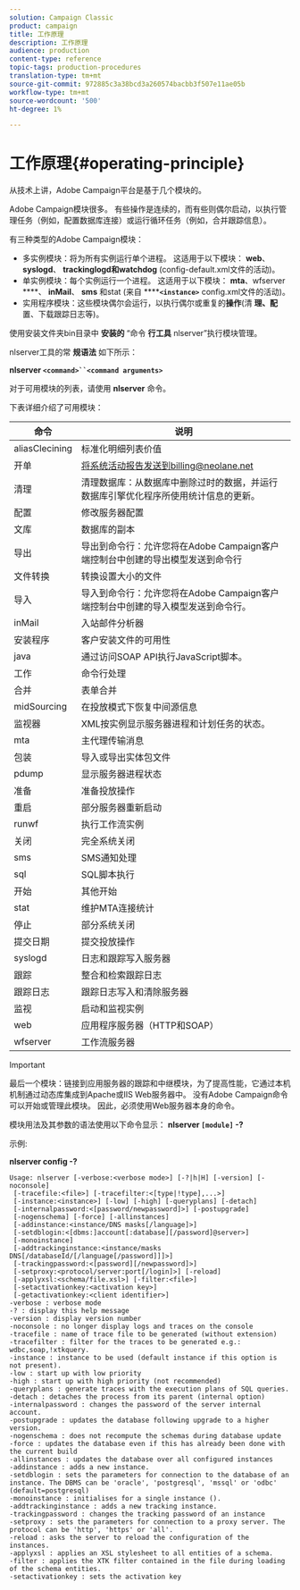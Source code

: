 ```yaml
---
solution: Campaign Classic
product: campaign
title: 工作原理
description: 工作原理
audience: production
content-type: reference
topic-tags: production-procedures
translation-type: tm+mt
source-git-commit: 972885c3a38bcd3a260574bacbb3f507e11ae05b
workflow-type: tm+mt
source-wordcount: '500'
ht-degree: 1%

---
```



# 工作原理{#operating-principle}

从技术上讲，Adobe Campaign平台是基于几个模块的。

Adobe Campaign模块很多。 有些操作是连续的，而有些则偶尔启动，以执行管理任务（例如，配置数据库连接）或运行循环任务（例如，合并跟踪信息）。

有三种类型的Adobe Campaign模块：

* 多实例模块：将为所有实例运行单个进程。 这适用于以下模块： **web**、 **syslogd**、 **trackinglogd****和watchdog****** (config-default.xml文件的活动)。
* 单实例模块：每个实例运行一个进程。 这适用于以下模块： **mta**、wfserver ****、 **inMail**、 **sms** 和stat (来自 ******`<instance>`** config.xml文件的活动)。
* 实用程序模块：这些模块偶尔会运行，以执行偶尔或重复的&#x200B;**操作**(清 **理、配**&#x200B;置、下载跟踪日志等)。

使用安装文件夹bin目录中 **安装的** “命令 **行工具** nlserver”执行模块管理。

nlserver工具的常 **规语法** 如下所示：

**nlserver `<command>``<command arguments>`**

对于可用模块的列表，请使用 **nlserver** 命令。

下表详细介绍了可用模块：

| 命令 | 说明 |
|---|---|
| aliasClecining | 标准化明细列表价值 |
| 开单 | 将系统活动报告发送到billing@neolane.net |
| 清理 | 清理数据库：从数据库中删除过时的数据，并运行数据库引擎优化程序所使用统计信息的更新。 |
| 配置 | 修改服务器配置 |
| 文库 | 数据库的副本 |
| 导出 | 导出到命令行：允许您将在Adobe Campaign客户端控制台中创建的导出模型发送到命令行 |
| 文件转换 | 转换设置大小的文件 |
| 导入 | 导入到命令行：允许您将在Adobe Campaign客户端控制台中创建的导入模型发送到命令行。 |
| inMail | 入站邮件分析器 |
| 安装程序 | 客户安装文件的可用性 |
| java | 通过访问SOAP API执行JavaScript脚本。 |
| 工作 | 命令行处理 |
| 合并 | 表单合并 |
| midSourcing | 在投放模式下恢复中间源信息 |
| 监视器 | XML按实例显示服务器进程和计划任务的状态。 |
| mta | 主代理传输消息 |
| 包装 | 导入或导出实体包文件 |
| pdump | 显示服务器进程状态 |
| 准备 | 准备投放操作 |
| 重启 | 部分服务器重新启动 |
| runwf | 执行工作流实例 |
| 关闭 | 完全系统关闭 |
| sms | SMS通知处理 |
| sql | SQL脚本执行 |
| 开始 | 其他开始 |
| stat | 维护MTA连接统计 |
| 停止 | 部分系统关闭 |
| 提交日期 | 提交投放操作 |
| syslogd | 日志和跟踪写入服务器 |
| 跟踪 | 整合和检索跟踪日志 |
| 跟踪日志 | 跟踪日志写入和清除服务器 |
| 监视 | 启动和监视实例 |
| web | 应用程序服务器（HTTP和SOAP） |
| wfserver | 工作流服务器 |

>[!IMPORTANT]
>
>最后一个模块：链接到应用服务器的跟踪和中继模块，为了提高性能，它通过本机机制通过动态库集成到Apache或IIS Web服务器中。 没有Adobe Campaign命令可以开始或管理此模块。 因此，必须使用Web服务器本身的命令。

模块用法及其参数的语法使用以下命令显示： **nlserver `[module]` -?**

示例:

**nlserver config -?**

```
Usage: nlserver [-verbose:<verbose mode>] [-?|h|H] [-version] [-noconsole]
 [-tracefile:<file>] [-tracefilter:<[type|!type],...>]
 [-instance:<instance>] [-low] [-high] [-queryplans] [-detach]
 [-internalpassword:<[password/newpassword]>] [-postupgrade]
 [-nogenschema] [-force] [-allinstances]
 [-addinstance:<instance/DNS masks[/language]>]
 [-setdblogin:<[dbms:]account[:database][/password]@server>]
 [-monoinstance]
 [-addtrackinginstance:<instance/masks DNS[/databaseId/[/language[/password]]]>]
 [-trackingpassword:<[password][/newpassword]>]
 [-setproxy:<protocol/server:port[/login]>] [-reload]
 [-applyxsl:<schema/file.xsl>] [-filter:<file>]
 [-setactivationkey:<activation key>]
 [-getactivationkey:<client identifier>]
-verbose : verbose mode
-? : display this help message
-version : display version number
-noconsole : no longer display logs and traces on the console
-tracefile : name of trace file to be generated (without extension)
-tracefilter : filter for the traces to be generated e.g.: wdbc,soap,!xtkquery.
-instance : instance to be used (default instance if this option is not present).
-low : start up with low priority
-high : start up with high priority (not recommended)
-queryplans : generate traces with the execution plans of SQL queries.
-detach : detaches the process from its parent (internal option)
-internalpassword : changes the password of the server internal account.
-postupgrade : updates the database following upgrade to a higher version. 
-nogenschema : does not recompute the schemas during database update
-force : updates the database even if this has already been done with the current build 
-allinstances : updates the database over all configured instances
-addinstance : adds a new instance.
-setdblogin : sets the parameters for connection to the database of an instance. The DBMS can be 'oracle', 'postgresql', 'mssql' or 'odbc' (default=postgresql)
-monoinstance : initialises for a single instance ().
-addtrackinginstance : adds a new tracking instance.
-trackingpassword : changes the tracking password of an instance
-setproxy : sets the parameters for connection to a proxy server. The protocol can be 'http', 'https' or 'all'.
-reload : asks the server to reload the configuration of the instances. 
-applyxsl : applies an XSL stylesheet to all entities of a schema. 
-filter : applies the XTK filter contained in the file during loading of the schema entities.
-setactivationkey : sets the activation key
```

